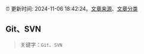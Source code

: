 :alarm_clock: 更新时间: 2024-11-06 18:42:24。[文章来源](/README.md)、[文章分类](/TAGS.md)

## Git、SVN


> 关键字：`Git`、`SVN`



